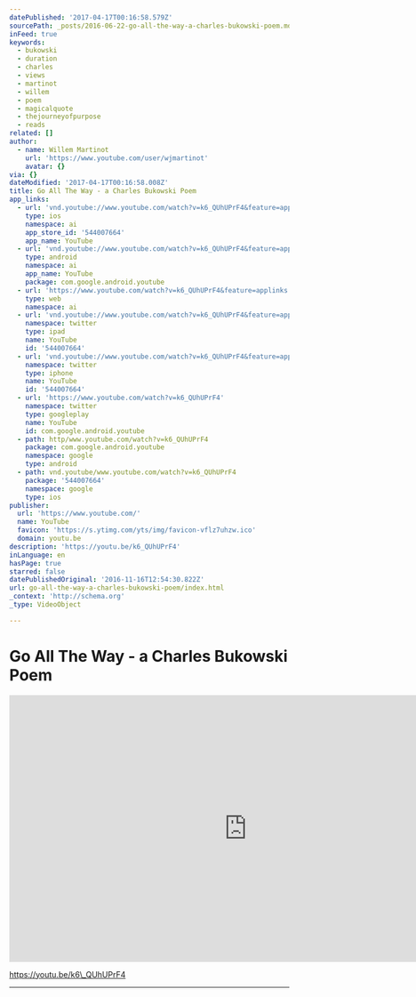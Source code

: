 ```yaml
---
datePublished: '2017-04-17T00:16:58.579Z'
sourcePath: _posts/2016-06-22-go-all-the-way-a-charles-bukowski-poem.md
inFeed: true
keywords:
  - bukowski
  - duration
  - charles
  - views
  - martinot
  - willem
  - poem
  - magicalquote
  - thejourneyofpurpose
  - reads
related: []
author:
  - name: Willem Martinot
    url: 'https://www.youtube.com/user/wjmartinot'
    avatar: {}
via: {}
dateModified: '2017-04-17T00:16:58.008Z'
title: Go All The Way - a Charles Bukowski Poem
app_links:
  - url: 'vnd.youtube://www.youtube.com/watch?v=k6_QUhUPrF4&feature=applinks'
    type: ios
    namespace: ai
    app_store_id: '544007664'
    app_name: YouTube
  - url: 'vnd.youtube://www.youtube.com/watch?v=k6_QUhUPrF4&feature=applinks'
    type: android
    namespace: ai
    app_name: YouTube
    package: com.google.android.youtube
  - url: 'https://www.youtube.com/watch?v=k6_QUhUPrF4&feature=applinks'
    type: web
    namespace: ai
  - url: 'vnd.youtube://www.youtube.com/watch?v=k6_QUhUPrF4&feature=applinks'
    namespace: twitter
    type: ipad
    name: YouTube
    id: '544007664'
  - url: 'vnd.youtube://www.youtube.com/watch?v=k6_QUhUPrF4&feature=applinks'
    namespace: twitter
    type: iphone
    name: YouTube
    id: '544007664'
  - url: 'https://www.youtube.com/watch?v=k6_QUhUPrF4'
    namespace: twitter
    type: googleplay
    name: YouTube
    id: com.google.android.youtube
  - path: http/www.youtube.com/watch?v=k6_QUhUPrF4
    package: com.google.android.youtube
    namespace: google
    type: android
  - path: vnd.youtube/www.youtube.com/watch?v=k6_QUhUPrF4
    package: '544007664'
    namespace: google
    type: ios
publisher:
  url: 'https://www.youtube.com/'
  name: YouTube
  favicon: 'https://s.ytimg.com/yts/img/favicon-vflz7uhzw.ico'
  domain: youtu.be
description: 'https://youtu.be/k6_QUhUPrF4'
inLanguage: en
hasPage: true
starred: false
datePublishedOriginal: '2016-11-16T12:54:30.822Z'
url: go-all-the-way-a-charles-bukowski-poem/index.html
_context: 'http://schema.org'
_type: VideoObject

---
```

# Go All The Way - a Charles Bukowski Poem

<iframe src="https://cdn.embedly.com/widgets/media.html?src=https%3A%2F%2Fwww.youtube.com%2Fembed%2Fk6_QUhUPrF4%3Ffeature%3Doembed&amp;url=http%3A%2F%2Fwww.youtube.com%2Fwatch%3Fv%3Dk6_QUhUPrF4&amp;image=https%3A%2F%2Fi.ytimg.com%2Fvi%2Fk6_QUhUPrF4%2Fhqdefault.jpg&amp;key=b7d04c9b404c499eba89ee7072e1c4f7&amp;type=text%2Fhtml&amp;schema=youtube" width="854" height="480" scrolling="no" frameborder="0" allowfullscreen="" style=""></iframe>

https://youtu.be/k6\_QUhUPrF4

---